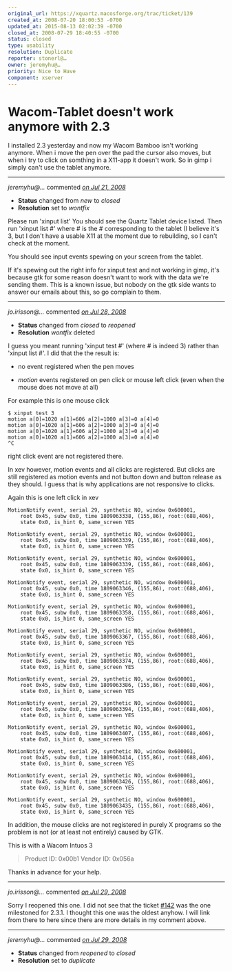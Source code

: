 ```yaml
---
original_url: https://xquartz.macosforge.org/trac/ticket/139
created_at: 2008-07-20 18:00:53 -0700
updated_at: 2015-08-13 02:02:39 -0700
closed_at: 2008-07-29 18:40:55 -0700
status: closed
type: usability
resolution: Duplicate
reporter: stonerl@…
owner: jeremyhu@…
priority: Nice to Have
component: xserver
---
```


Wacom-Tablet doesn't work anymore with 2.3
==========================================


I installed 2.3 yesterday and now my Wacom Bamboo isn't working anymore. When i move the pen over the pad the cursor also moves, but when i try to click on somthing in a X11-app it doesn't work. So in gimp i simply can't use the tablet anymore.



---

*jeremyhu@…* commented *[on Jul 21, 2008](https://xquartz.macosforge.org/trac/ticket/139#comment:1 "July 21, 2008 at 2:55 AM PDT")*

-   **Status** changed from *new* to *closed*
-   **Resolution** set to *wontfix*

Please run 'xinput list' You should see the Quartz Tablet device listed. Then run 'xinput list \#' where \# is the \# corresponding to the tablet (I believe it's 3, but I don't have a usable X11 at the moment due to rebuilding, so I can't check at the moment.

You should see input events spewing on your screen from the tablet.

If it's spewing out the right info for xinput test and not working in gimp, it's because gtk for some reason doesn't want to work with the data we're sending them. This is a known issue, but nobody on the gtk side wants to answer our emails about this, so go complain to them.



---

*jo.irisson@…* commented *[on Jul 28, 2008](https://xquartz.macosforge.org/trac/ticket/139#comment:2 "July 28, 2008 at 3:53 PM PDT")*

-   **Status** changed from *closed* to *reopened*
-   **Resolution** *wontfix* deleted

I guess you meant running 'xinput test \#' (where \# is indeed 3) rather than 'xinput list \#'. I did that the the result is:

-   no event registered when the pen moves

<!-- -->

-   *motion* events registered on pen click or mouse left click (even when the mouse does not move at all)

For example this is one mouse click

    $ xinput test 3
    motion a[0]=1020 a[1]=606 a[2]=1000 a[3]=0 a[4]=0 
    motion a[0]=1020 a[1]=606 a[2]=1000 a[3]=0 a[4]=0 
    motion a[0]=1020 a[1]=606 a[2]=1000 a[3]=0 a[4]=0 
    motion a[0]=1020 a[1]=606 a[2]=1000 a[3]=0 a[4]=0 
    ^C

right click event are not registered there.

In xev however, motion events and all clicks are registered. But clicks are still registered as motion events and not button down and button release as they should. I guess that is why applications are not responsive to clicks.

Again this is one left click in xev

    MotionNotify event, serial 29, synthetic NO, window 0x600001,
        root 0x45, subw 0x0, time 1809063338, (155,86), root:(688,406),
        state 0x0, is_hint 0, same_screen YES

    MotionNotify event, serial 29, synthetic NO, window 0x600001,
        root 0x45, subw 0x0, time 1809063339, (155,86), root:(688,406),
        state 0x0, is_hint 0, same_screen YES

    MotionNotify event, serial 29, synthetic NO, window 0x600001,
        root 0x45, subw 0x0, time 1809063339, (155,86), root:(688,406),
        state 0x0, is_hint 0, same_screen YES

    MotionNotify event, serial 29, synthetic NO, window 0x600001,
        root 0x45, subw 0x0, time 1809063346, (155,86), root:(688,406),
        state 0x0, is_hint 0, same_screen YES

    MotionNotify event, serial 29, synthetic NO, window 0x600001,
        root 0x45, subw 0x0, time 1809063358, (155,86), root:(688,406),
        state 0x0, is_hint 0, same_screen YES

    MotionNotify event, serial 29, synthetic NO, window 0x600001,
        root 0x45, subw 0x0, time 1809063367, (155,86), root:(688,406),
        state 0x0, is_hint 0, same_screen YES

    MotionNotify event, serial 29, synthetic NO, window 0x600001,
        root 0x45, subw 0x0, time 1809063374, (155,86), root:(688,406),
        state 0x0, is_hint 0, same_screen YES

    MotionNotify event, serial 29, synthetic NO, window 0x600001,
        root 0x45, subw 0x0, time 1809063386, (155,86), root:(688,406),
        state 0x0, is_hint 0, same_screen YES

    MotionNotify event, serial 29, synthetic NO, window 0x600001,
        root 0x45, subw 0x0, time 1809063394, (155,86), root:(688,406),
        state 0x0, is_hint 0, same_screen YES

    MotionNotify event, serial 29, synthetic NO, window 0x600001,
        root 0x45, subw 0x0, time 1809063407, (155,86), root:(688,406),
        state 0x0, is_hint 0, same_screen YES

    MotionNotify event, serial 29, synthetic NO, window 0x600001,
        root 0x45, subw 0x0, time 1809063414, (155,86), root:(688,406),
        state 0x0, is_hint 0, same_screen YES

    MotionNotify event, serial 29, synthetic NO, window 0x600001,
        root 0x45, subw 0x0, time 1809063426, (155,86), root:(688,406),
        state 0x0, is_hint 0, same_screen YES

    MotionNotify event, serial 29, synthetic NO, window 0x600001,
        root 0x45, subw 0x0, time 1809063435, (155,86), root:(688,406),
        state 0x0, is_hint 0, same_screen YES

In addition, the mouse clicks are not registered in purely X programs so the problem is not (or at least not entirely) caused by GTK.

This is with a Wacom Intuos 3

> Product ID: 0x00b1
> Vendor ID: 0x056a

Thanks in advance for your help.



---

*jo.irisson@…* commented *[on Jul 29, 2008](https://xquartz.macosforge.org/trac/ticket/139#comment:3 "July 29, 2008 at 7:20 AM PDT")*

Sorry I reopened this one. I did not see that the ticket [\#⁠142](https://xquartz.macosforge.org/trac/ticket/142) was the one milestoned for 2.3.1. I thought this one was the oldest anyhow. I will link from there to here since there are more details in my comment above.



---

*jeremyhu@…* commented *[on Jul 29, 2008](https://xquartz.macosforge.org/trac/ticket/139#comment:4 "July 29, 2008 at 6:40 PM PDT")*

-   **Status** changed from *reopened* to *closed*
-   **Resolution** set to *duplicate*



